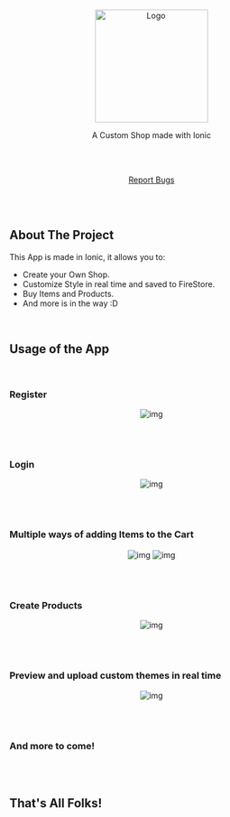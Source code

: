
<!-- PROJECT LOGO --><br/>
<p align="center">
  
  <a href="https://github.com/othneildrew/Best-README-Template">
    <img src="Media/logo.svg" alt="Logo" width="200" height="200">
  </a>

  <p align="center">A Custom Shop made with Ionic</p>
  <br>
  <br>

  <p align="center">
    <a href="https://github.com/miguelcanosantana/IoniShop/issues">Report Bugs</a>
  </p>
</p>

<br>
<br>

## About The Project
This App is made in Ionic, it allows you to:
* Create your Own Shop.
* Customize Style in real time and saved to FireStore.
* Buy Items and Products.
* And more is in the way :D
<br>

## Usage of the App
<br>

### Register
<p align="center"> 
  <img align="center" src="Media/register.gif" alt="img">
</p>
<br>
<br>

### Login
<p align="center"> 
  <img align="center" src="Media/login.gif" alt="img">
</p>
<br>
<br>

### Multiple ways of adding Items to the Cart
<p align="center"> 
  <img align="center" src="Media/addCart1.gif" alt="img">
  <img align="center" src="Media/addCart2.gif" alt="img">
</p>
<br>
<br>

### Create Products
<p align="center"> 
  <img align="center" src="Media/create.gif" alt="img">
</p>
<br>
<br>


### Preview and upload custom themes in real time
<p align="center"> 
  <img align="center" src="Media/themes.gif" alt="img">
</p>
<br>
<br>


### And more to come!
<p align="center"> 
</p>
<br>
<br>

## That's All Folks!
